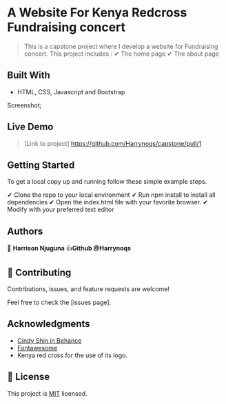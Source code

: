 # A Website For Kenya Redcross Fundraising concert

> This is a capstone project where I develop a website for Fundraising concert.
> This project includes :
✔ The home page
✔ The about page


## Built With

- HTML, CSS, Javascript and Bootstrap

Screenshot;


## Live Demo
> [Link to project] https://github.com/Harrynoqs/capstone/pull/1


## Getting Started

To get a local copy up and running follow these simple example steps.

✔ Clone the repo to your local environment
✔ Run npm install to install all dependencies
✔ Open the index.html file with your favorite browser.
✔ Modify with your preferred text editor

## Authors

👤 **Harrison Njuguna**
👍**Github @Harrynoqs**



## 🤝 Contributing

Contributions, issues, and feature requests are welcome!

Feel free to check the [issues page].

## Acknowledgments

- [Cindy Shin in Behance](https://www.behance.net/adagio07)
- [Fontawesome](https://fontawesome.com/icons)
- Kenya red cross for the use of its logo.

## 📝 License

This project is [MIT](./LICENSE) licensed.